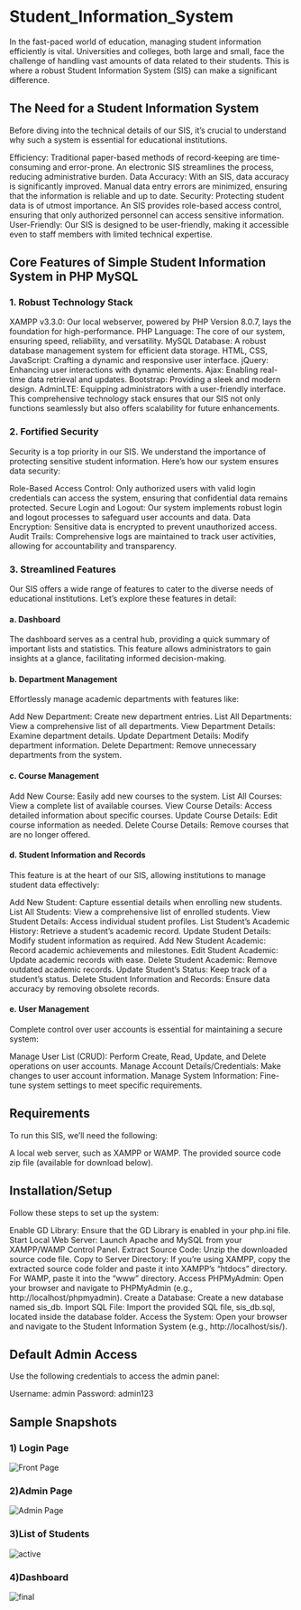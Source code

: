 
# Student_Information_System


In the fast-paced world of education, managing student information efficiently is vital. Universities and colleges, both large and small, face the challenge of handling vast amounts of data related to their students. This is where a robust Student Information System (SIS) can make a significant difference.

## The Need for a Student Information System
Before diving into the technical details of our SIS, it’s crucial to understand why such a system is essential for educational institutions.

Efficiency: Traditional paper-based methods of record-keeping are time-consuming and error-prone. An electronic SIS streamlines the process, reducing administrative burden.
Data Accuracy: With an SIS, data accuracy is significantly improved. Manual data entry errors are minimized, ensuring that the information is reliable and up to date.
Security: Protecting student data is of utmost importance. An SIS provides role-based access control, ensuring that only authorized personnel can access sensitive information.
User-Friendly: Our SIS is designed to be user-friendly, making it accessible even to staff members with limited technical expertise.
## Core Features of Simple Student Information System in PHP MySQL

### 1. Robust Technology Stack
XAMPP v3.3.0: Our local webserver, powered by PHP Version 8.0.7, lays the foundation for high-performance.
PHP Language: The core of our system, ensuring speed, reliability, and versatility.
MySQL Database: A robust database management system for efficient data storage.
HTML, CSS, JavaScript: Crafting a dynamic and responsive user interface.
jQuery: Enhancing user interactions with dynamic elements.
Ajax: Enabling real-time data retrieval and updates.
Bootstrap: Providing a sleek and modern design.
AdminLTE: Equipping administrators with a user-friendly interface.
This comprehensive technology stack ensures that our SIS not only functions seamlessly but also offers scalability for future enhancements.

### 2. Fortified Security

Security is a top priority in our SIS. We understand the importance of protecting sensitive student information. Here’s how our system ensures data security:

Role-Based Access Control: Only authorized users with valid login credentials can access the system, ensuring that confidential data remains protected.
Secure Login and Logout: Our system implements robust login and logout processes to safeguard user accounts and data.
Data Encryption: Sensitive data is encrypted to prevent unauthorized access.
Audit Trails: Comprehensive logs are maintained to track user activities, allowing for accountability and transparency.

### 3. Streamlined Features
Our SIS offers a wide range of features to cater to the diverse needs of educational institutions. Let’s explore these features in detail:
####  a. Dashboard
The dashboard serves as a central hub, providing a quick summary of important lists and statistics. This feature allows administrators to gain insights at a glance, facilitating informed decision-making.

#### b. Department Management

Effortlessly manage academic departments with features like:

Add New Department: Create new department entries.
List All Departments: View a comprehensive list of all departments.
View Department Details: Examine department details.
Update Department Details: Modify department information.
Delete Department: Remove unnecessary departments from the system.

#### c. Course Management
Add New Course: Easily add new courses to the system.
List All Courses: View a complete list of available courses.
View Course Details: Access detailed information about specific courses.
Update Course Details: Edit course information as needed.
Delete Course Details: Remove courses that are no longer offered.

#### d. Student Information and Records
This feature is at the heart of our SIS, allowing institutions to manage student data effectively:

Add New Student: Capture essential details when enrolling new students.
List All Students: View a comprehensive list of enrolled students.
View Student Details: Access individual student profiles.
List Student’s Academic History: Retrieve a student’s academic record.
Update Student Details: Modify student information as required.
Add New Student Academic: Record academic achievements and milestones.
Edit Student Academic: Update academic records with ease.
Delete Student Academic: Remove outdated academic records.
Update Student’s Status: Keep track of a student’s status.
Delete Student Information and Records: Ensure data accuracy by removing obsolete records.

#### e. User Management
Complete control over user accounts is essential for maintaining a secure system:

Manage User List (CRUD): Perform Create, Read, Update, and Delete operations on user accounts.
Manage Account Details/Credentials: Make changes to user account information.
Manage System Information: Fine-tune system settings to meet specific requirements.
## Requirements
To run this SIS, we’ll need the following:

A local web server, such as XAMPP or WAMP.
The provided source code zip file (available for download below).
## Installation/Setup
Follow these steps to set up the system:


Enable GD Library: Ensure that the GD Library is enabled in your php.ini file.
Start Local Web Server: Launch Apache and MySQL from your XAMPP/WAMP Control Panel.
Extract Source Code: Unzip the downloaded source code file.
Copy to Server Directory: If you’re using XAMPP, copy the extracted source code folder and paste it into XAMPP’s “htdocs” directory. For WAMP, paste it into the “www” directory.
Access PHPMyAdmin: Open your browser and navigate to PHPMyAdmin (e.g., http://localhost/phpmyadmin).
Create a Database: Create a new database named sis_db.
Import SQL File: Import the provided SQL file, sis_db.sql, located inside the database folder.
Access the System: Open your browser and navigate to the Student Information System (e.g., http://localhost/sis/).
## Default Admin Access
Use the following credentials to access the admin panel:

Username: admin
Password: admin123
## Sample Snapshots
### 1) Login Page
![Front Page](https://github.com/Kosturigeeks/Student_Information_System/assets/154455738/5cb717b6-0257-4435-a045-50b820cbe551)

### 2)Admin Page
![Admin Page](https://github.com/Kosturigeeks/Student_Information_System/assets/154455738/9d585100-a738-4241-9c7c-771dfebf0564)

### 3)List of Students
![active](https://github.com/Kosturigeeks/Student_Information_System/assets/154455738/4c27e49d-e1be-4877-bc3c-e8f5b1dcc8ea)

### 4)Dashboard
![final](https://github.com/Kosturigeeks/Student_Information_System/assets/154455738/9bfcc8de-c877-483f-ba06-2a5d40c0fbb3)




